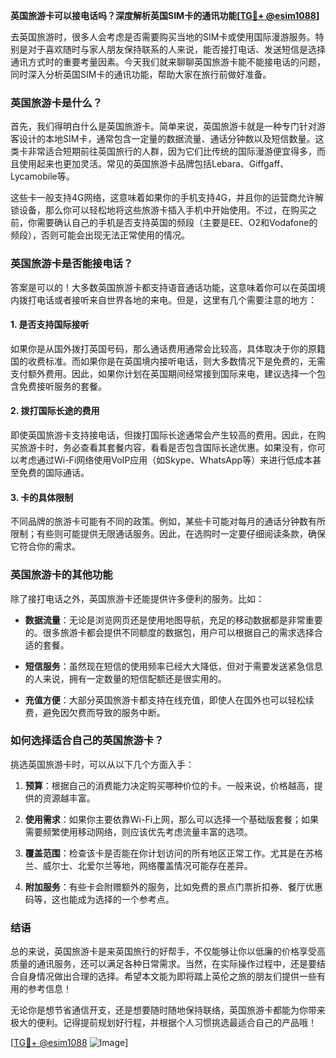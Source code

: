 **英国旅游卡可以接电话吗？深度解析英国SIM卡的通讯功能[[TG💪+ @esim1088](https://t.me/s/esim1088)]**

去英国旅游时，很多人会考虑是否需要购买当地的SIM卡或使用国际漫游服务。特别是对于喜欢随时与家人朋友保持联系的人来说，能否接打电话、发送短信是选择通讯方式时的重要考量因素。今天我们就来聊聊英国旅游卡能不能接电话的问题，同时深入分析英国SIM卡的通讯功能，帮助大家在旅行前做好准备。

### 英国旅游卡是什么？

首先，我们得明白什么是英国旅游卡。简单来说，英国旅游卡就是一种专门针对游客设计的本地SIM卡，通常包含一定量的数据流量、通话分钟数以及短信数量。这类卡非常适合短期前往英国旅行的人群，因为它们比传统的国际漫游便宜得多，而且使用起来也更加灵活。常见的英国旅游卡品牌包括Lebara、Giffgaff、Lycamobile等。

这些卡一般支持4G网络，这意味着如果你的手机支持4G，并且你的运营商允许解锁设备，那么你可以轻松地将这些旅游卡插入手机中开始使用。不过，在购买之前，你需要确认自己的手机是否支持英国的频段（主要是EE、O2和Vodafone的频段），否则可能会出现无法正常使用的情况。

### 英国旅游卡是否能接电话？

答案是可以的！大多数英国旅游卡都支持语音通话功能，这意味着你可以在英国境内拨打电话或者接听来自世界各地的来电。但是，这里有几个需要注意的地方：

#### 1. **是否支持国际接听**
   如果你是从国外拨打英国号码，那么通话费用通常会比较高，具体取决于你的原籍国的收费标准。而如果你是在英国境内接听电话，则大多数情况下是免费的，无需支付额外费用。因此，如果你计划在英国期间经常接到国际来电，建议选择一个包含免费接听服务的套餐。

#### 2. **拨打国际长途的费用**
   即使英国旅游卡支持接电话，但拨打国际长途通常会产生较高的费用。因此，在购买旅游卡时，务必查看其套餐内容，看看是否包含国际长途优惠。如果没有，你可以考虑通过Wi-Fi网络使用VoIP应用（如Skype、WhatsApp等）来进行低成本甚至免费的国际通话。

#### 3. **卡的具体限制**
   不同品牌的旅游卡可能有不同的政策。例如，某些卡可能对每月的通话分钟数有所限制；有些则可能提供无限通话服务。因此，在选购时一定要仔细阅读条款，确保它符合你的需求。

### 英国旅游卡的其他功能

除了接打电话之外，英国旅游卡还能提供许多便利的服务。比如：

- **数据流量**：无论是浏览网页还是使用地图导航，充足的移动数据都是非常重要的。很多旅游卡都会提供不同额度的数据包，用户可以根据自己的需求选择合适的套餐。
  
- **短信服务**：虽然现在短信的使用频率已经大大降低，但对于需要发送紧急信息的人来说，拥有一定数量的短信配额还是很实用的。

- **充值方便**：大部分英国旅游卡都支持在线充值，即使人在国外也可以轻松续费，避免因欠费而导致的服务中断。

### 如何选择适合自己的英国旅游卡？

挑选英国旅游卡时，可以从以下几个方面入手：

1. **预算**：根据自己的消费能力决定购买哪种价位的卡。一般来说，价格越高，提供的资源越丰富。
   
2. **使用需求**：如果你主要依靠Wi-Fi上网，那么可以选择一个基础版套餐；如果需要频繁使用移动网络，则应该优先考虑流量丰富的选项。

3. **覆盖范围**：检查该卡是否能在你计划访问的所有地区正常工作。尤其是在苏格兰、威尔士、北爱尔兰等地，网络覆盖情况可能存在差异。

4. **附加服务**：有些卡会附赠额外的服务，比如免费的景点门票折扣券、餐厅优惠码等，这也能成为选择的一个参考点。

### 结语

总的来说，英国旅游卡是来英国旅行的好帮手，不仅能够让你以低廉的价格享受高质量的通讯服务，还可以满足各种日常需求。当然，在实际操作过程中，还是要结合自身情况做出合理的选择。希望本文能为即将踏上英伦之旅的朋友们提供一些有用的参考信息！

无论你是想节省通信开支，还是想要随时随地保持联络，英国旅游卡都能为你带来极大的便利。记得提前规划好行程，并根据个人习惯挑选最适合自己的产品哦！

[[TG💪+ @esim1088](https://t.me/s/esim1088) ![Image](https://i.postimg.cc/4NQfJmqS/Snipaste-2025-05-13-00-14-12.png)]